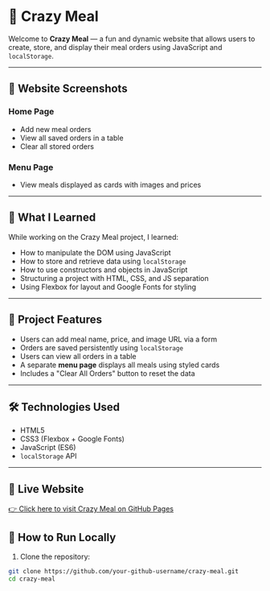 # 🍔 Crazy Meal

Welcome to **Crazy Meal** — a fun and dynamic website that allows users to create, store, and display their meal orders using JavaScript and `localStorage`.

---

## 📸 Website Screenshots

### Home Page
- Add new meal orders
- View all saved orders in a table
- Clear all stored orders

### Menu Page
- View meals displayed as cards with images and prices

---

## 🧠 What I Learned

While working on the Crazy Meal project, I learned:

- How to manipulate the DOM using JavaScript
- How to store and retrieve data using `localStorage`
- How to use constructors and objects in JavaScript
- Structuring a project with HTML, CSS, and JS separation
- Using Flexbox for layout and Google Fonts for styling

---

## 🎯 Project Features

- Users can add meal name, price, and image URL via a form
- Orders are saved persistently using `localStorage`
- Users can view all orders in a table
- A separate **menu page** displays all meals using styled cards
- Includes a "Clear All Orders" button to reset the data

---

## 🛠️ Technologies Used

- HTML5
- CSS3 (Flexbox + Google Fonts)
- JavaScript (ES6)
- `localStorage` API

---

## 🔗 Live Website

[👉 Click here to visit Crazy Meal on GitHub Pages]( https://areen-118.github.io/crazy-meal/)


## 🚀 How to Run Locally

1. Clone the repository:

```bash
git clone https://github.com/your-github-username/crazy-meal.git
cd crazy-meal
